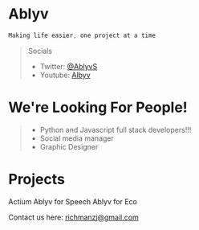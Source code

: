 # Ablyv

```css
Making life easier, one project at a time
```

> Socials
>- Twitter: <a href="https://twitter.com/AblyvS" target="_blank">@AblyvS</a>
>- Youtube: <a href="https://www.youtube.com/@ablyv9245" target="_blank">Albyv</a>

# We're Looking For People!

>- Python and Javascript full stack developers!!!
>- Social media manager
>- Graphic Designer

# Projects

Actium
Ablyv for Speech
Ablyv for Eco

Contact us here: richmanzj@gmail.com
